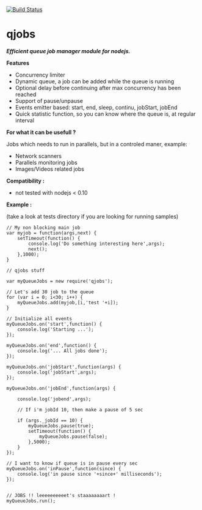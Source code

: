 [![Build Status](https://secure.travis-ci.org/franck34/qjobs.png)](http://travis-ci.org/franck34/qjobs)

**qjobs**
==================
***Efficient queue job manager module for nodejs.***

**Features**
* Concurrency limiter
* Dynamic queue, a job can be added while the queue is running
* Optional delay before continuing after max concurrency has been reached
* Support of pause/unpause
* Events emitter based: start, end, sleep, continu, jobStart, jobEnd
* Quick statistic function, so you can know where the queue is, at regular interval

**For what it can be usefull ?**

Jobs which needs to run in parallels, but in a controled maner, example: 
* Network scanners
* Parallels monitoring jobs
* Images/Videos related jobs 


**Compatibility :**
* not tested with nodejs < 0.10


**Example :**

(take a look at tests directory if you are looking for running samples)


```
// My non blocking main job
var myjob = function(args,next) {
    setTimeout(function() {
        console.log('Do something interesting here',args);
        next();
    },1000);
}

// qjobs stuff

var myQueueJobs = new require('qjobs');

// Let's add 30 job to the queue
for (var i = 0; i<30; i++) {
    myQueueJobs.add(myjob,[i,'test '+i]);
}

// Initialize all events
myQueueJobs.on('start',function() {
    console.log('Starting ...');
});

myQueueJobs.on('end',function() {
    console.log('... All jobs done');
});

myQueueJobs.on('jobStart',function(args) {
    console.log('jobStart',args);
});

myQueueJobs.on('jobEnd',function(args) {

    console.log('jobend',args);
    
    // If i'm jobId 10, then make a pause of 5 sec

    if (args._jobId == 10) {
        myQueueJobs.pause(true);
        setTimeout(function() {
            myQueueJobs.pause(false);
        },5000);
    }
});

// I want to know if queue is in pause every sec
myQueueJobs.on('inPause',function(since) {
    console.log('in pause since '+since+' milliseconds');
});


// JOBS !! leeeeeeeeeet's staaaaaaaart !
myQueueJobs.run();


